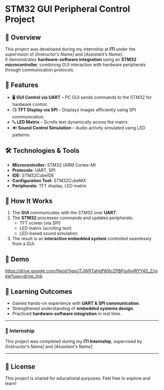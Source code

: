 # STM32 GUI Peripheral Control Project

## 📌 Overview
This project was developed during my internship at **ITI** under the supervision of *[Instructor’s Name]* and *[Assistant’s Name]*.  
It demonstrates **hardware-software integration** using an **STM32 microcontroller**, combining GUI interaction with hardware peripherals through communication protocols.

## 🎯 Features
- 🖥️ **GUI Control via UART** – PC GUI sends commands to the STM32 for hardware control.  
- 📺 **TFT Display via SPI** – Displays images efficiently using SPI communication.  
- 🔤 **LED Matrix** – Scrolls text dynamically across the matrix.  
- 🔊 **Sound Control Simulation** – Audio activity simulated using LED patterns.  

## 🛠️ Technologies & Tools
- **Microcontroller:** STM32 (ARM Cortex-M)  
- **Protocols:** UART, SPI  
- **IDE:** STM32CubeIDE  
- **Configuration Tool:** STM32CubeMX  
- **Peripherals:** TFT display, LED matrix  

## 🚀 How It Works
1. The **GUI** communicates with the STM32 over **UART**.  
2. The **STM32** processes commands and updates peripherals:  
   - TFT screen (via SPI)  
   - LED matrix (scrolling text)  
   - LED-based sound simulation  
3. The result is an **interactive embedded system** controlled seamlessly from a GUI.  

## 📸 Demo
https://drive.google.com/file/d/1IqoUTJWRTaHdfW9cZPBPss6yIRYY4S_Z/view?usp=drive_link

## 📖 Learning Outcomes
- Gained hands-on experience with **UART & SPI communication**.  
- Strengthened understanding of **embedded systems design**.  
- Practiced **hardware-software integration** in real time.  

---

### 🔗 Internship
This project was completed during my **ITI Internship**, supervised by *[Instructor’s Name]* and *[Assistant’s Name]*.  

---

## 📜 License
This project is shared for educational purposes. Feel free to explore and learn!  

